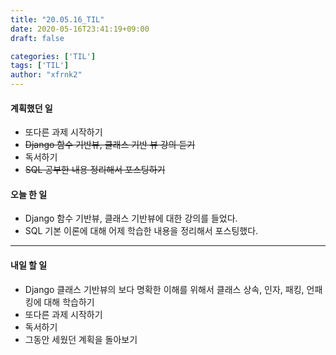 ```yaml
---
title: "20.05.16_TIL"
date: 2020-05-16T23:41:19+09:00
draft: false

categories: ['TIL']
tags: ['TIL']
author: "xfrnk2"
---
```

#### 계획했던 일
+ 또다른 과제 시작하기
+ ~~Django 함수 기반뷰, 클래스 기반 뷰 강의 듣기~~
+ 독서하기
+ ~~SQL 공부한 내용 정리해서 포스팅하기~~
#### 오늘 한 일
+ Django 함수 기반뷰, 클래스 기반뷰에 대한 강의를 들었다.
+ SQL 기본 이론에 대해 어제 학습한 내용을 정리해서 포스팅했다.
--- 
#### 내일 할 일  
+ Django 클래스 기반뷰의 보다 명확한 이해를 위해서 클래스 상속, 인자, 패킹, 언패킹에 대해 학습하기
+ 또다른 과제 시작하기
+ 독서하기
+ 그동안 세웠던 계획을 돌아보기